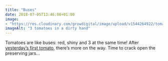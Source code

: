 ```yaml
---
title: "Buses"
date: 2018-07-05T13:46:08+01:00
image: 
- "https://res.cloudinary.com/growdigital/image/upload/v1544264922/tomato-28344846737.jpg"
imageAlt: "3 tomatoes in a dirty hand"
---
```


Tomatoes are like buses: red, shiny and 3 at the same time! After [yesterday’s first tomato](https://www.forestgarden.wales/status/180704-tomato/), there’s more on the way. Time to crack open the preserving jars…
